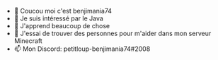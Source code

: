 - 👋 Coucou moi c'est benjimania74
- 👀 Je suis intéressé par le Java
- 🌱 J'apprend beaucoup de chose
- 💞️ J'essai de trouver des personnes pour m'aider dans mon serveur Minecraft
- 📫 Mon Discord: petitloup-benjimania74#2008 

<!---
benjimania74/benjimania74 is a ✨ special ✨ repository because its `README.md` (this file) appears on your GitHub profile.
You can click the Preview link to take a look at your changes.
--->
